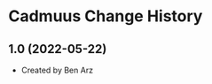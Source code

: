 Cadmuus Change History
====================

1.0 (2022-05-22)
----------------
* Created by Ben Arz
